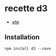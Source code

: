 # recette d3

* [site](http://heig-datavis2020.surge.sh/recettes/d3/dist/)

## Installation

```
npm install d3 --save
```